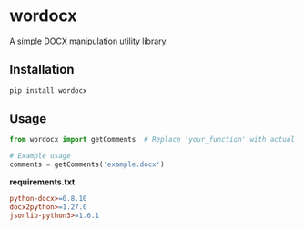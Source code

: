 # wordocx

A simple DOCX manipulation utility library.

## Installation

```sh
pip install wordocx
```

## Usage

```python
from wordocx import getComments  # Replace 'your_function' with actual functions from your library

# Example usage
comments = getComments('example.docx')
```

**requirements.txt**
```makefile
python-docx>=0.8.10
docx2python>=1.27.0
jsonlib-python3>=1.6.1
```

